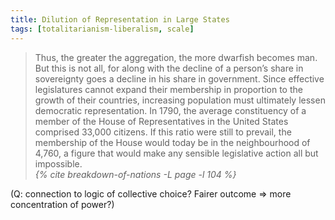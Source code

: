```yaml
---
title: Dilution of Representation in Large States
tags: [totalitarianism-liberalism, scale]
---
```



<blockquote>
  <div class="quote" markdown="1">
Thus, the greater the aggregation, the more dwarfish becomes man. But this
is not all, for along with the decline of a person’s share in sovereignty
goes a decline in his share in government. Since effective legislatures
cannot expand their membership in proportion to the growth of their
countries, increasing population must ultimately lessen democratic
representation. In 1790, the average constituency of a member of the House
of Representatives in the United States comprised 33,000 citizens. If this
ratio were still to prevail, the membership of the House would today be in
the neighbourhood of 4,760, a figure that would make any sensible
legislative action all but impossible.
  </div>
  <cite class="attribution">
    {% cite breakdown-of-nations -L page -l 104 %}
  </cite>
</blockquote>

(Q: connection to logic of collective choice? Fairer outcome => more
concentration of power?)